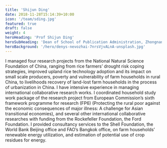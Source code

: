 ```yaml
---
title: 'Shijun Ding'
date: 2018-11-28T15:14:39+10:00
icon: '/team/sding.jpg'
featured: true
draft: false
weight: 4
heroHeading: 'Prof Shijun Ding'
heroSubHeading: 'Dean of School of Publication Administration, Zhongnan University of Economics and Law'
heroBackground: '/hero/denys-nevozhai-7nrsVjvALnA-unsplash.jpg'
---
```


I managed four research projects from the National Natural Science Foundation of China, ranging from rice farmers’ drought risk coping strategies, improved upland rice technology adoption and its impact on small scale producers, poverty and vulnerability of farm households in rural China, to livelihoods recovery of land-lost farm households in the process of urbanization in China. I have intensive experience in managing international collaborative research works. I coordinated household study work package of the research project from European Commission’s sixth framework programme for research (FP6) (Protecting the rural poor against the economic consequences of major illness: A challenge for Asian transitional economies), and several other international collaborative researches with funding from the Rockefeller Foundation, the Ford Foundation. I provided consultancy services to the Shell Foundation, the World Bank Beijing office and FAO’s Bangkok office, on farm households’ renewable energy utilization, and estimation of potential use of crop residues for energy.